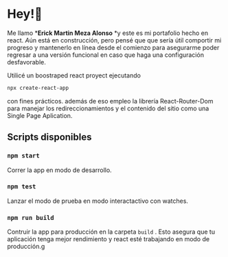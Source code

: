 # Hey!👋

Me llamo ***Erick Martin Meza Alonso** *y este es mi portafolio hecho en react.
*A*ún está en construcción, pero pensé que que sería útil comportir mi progreso y mantenerlo en línea desde el comienzo para asegurarme poder regresar a una versión funcional en caso que haga una configuración desfavorable.

Utilicé un boostraped react proyect ejecutando

```bash
npx create-react-app
```

 con fines prácticos.
además de eso empleo la librería React-Router-Dom para manejar los redireccionamientos y el contenido del sitio como una Single Page Aplication.

## Scripts disponibles

### `npm start`

Correr la app en modo de desarrollo.

### `npm test`

Lanzar el modo de prueba en modo interactactivo con watches.

### `npm run build`

Contruir la app para producción en la carpeta `build` .
Esto asegura que tu aplicación tenga mejor rendimiento y react esté trabajando en modo de producción.g
